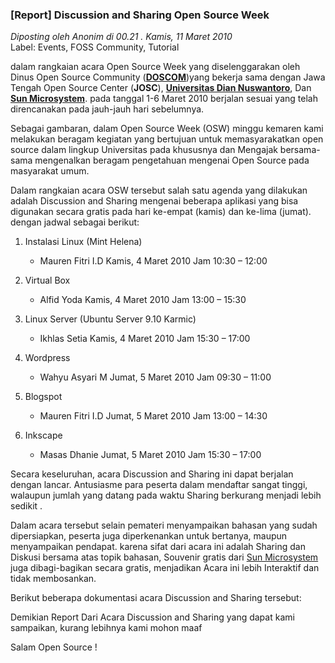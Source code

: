 ### **[Report] Discussion and Sharing Open Source Week**
_Diposting oleh Anonim di 00.21 . Kamis, 11 Maret 2010_
<br>
Label: Events, FOSS Community, Tutorial

dalam rangkaian acara Open Source Week yang diselenggarakan oleh Dinus Open Source Community (**[DOSCOM](http://doscom.org/)**)yang bekerja sama dengan Jawa Tengah Open Source Center (**JOSC**), **[Universitas Dian Nuswantoro](http://dinus.ac.id/)**, Dan **[Sun Microsystem](http://osum.sun.com/group/udinus)**. pada tanggal 1-6 Maret 2010 berjalan sesuai yang telah direncanakan pada jauh-jauh hari sebelumnya.

Sebagai gambaran, dalam Open Source Week (OSW) minggu kemaren kami melakukan beragam kegiatan yang bertujuan untuk memasyarakatkan open source dalam lingkup Universitas pada khususnya dan Mengajak bersama-sama mengenalkan beragam pengetahuan mengenai Open Source pada masyarakat umum.

Dalam rangkaian acara OSW tersebut salah satu agenda yang dilakukan adalah Discussion and Sharing mengenai beberapa aplikasi yang bisa digunakan secara gratis pada hari ke-empat (kamis) dan ke-lima (jumat). dengan jadwal sebagai berikut:

 1. Instalasi Linux (Mint Helena)
     + Mauren Fitri I.D
     Kamis, 4 Maret 2010 Jam 10:30 – 12:00

2. Virtual Box
    + Alfid Yoda
    Kamis, 4 Maret 2010 Jam 13:00 – 15:30

3.  Linux Server (Ubuntu Server 9.10 Karmic)
    + Ikhlas Setia
    Kamis, 4 Maret 2010 Jam 15:30 – 17:00


4.  Wordpress
    + Wahyu Asyari M
    Jumat, 5 Maret 2010 Jam 09:30 – 11:00

5.  Blogspot
    + Mauren Fitri I.D
    Jumat, 5 Maret 2010 Jam 13:00 – 14:30

6.  Inkscape
    + Masas Dhanie
    Jumat, 5 Maret 2010 Jam 15:30 – 17:00

Secara keseluruhan, acara Discussion and Sharing ini dapat berjalan dengan lancar. Antusiasme para peserta dalam mendaftar sangat tinggi, walaupun jumlah yang datang pada waktu Sharing berkurang menjadi lebih sedikit .

Dalam acara tersebut selain pemateri menyampaikan bahasan yang sudah dipersiapkan, peserta juga diperkenankan untuk bertanya, maupun menyampaikan pendapat. karena sifat dari acara ini adalah Sharing dan Diskusi bersama atas topik bahasan, Souvenir gratis dari [Sun Microsystem](http://sun.com/) juga dibagi-bagikan secara gratis, menjadikan Acara ini lebih Interaktif dan tidak membosankan.

Berikut beberapa dokumentasi acara Discussion and Sharing tersebut:

Demikian Report Dari Acara Discussion and Sharing yang dapat kami sampaikan, kurang lebihnya kami mohon maaf

Salam Open Source ! 
